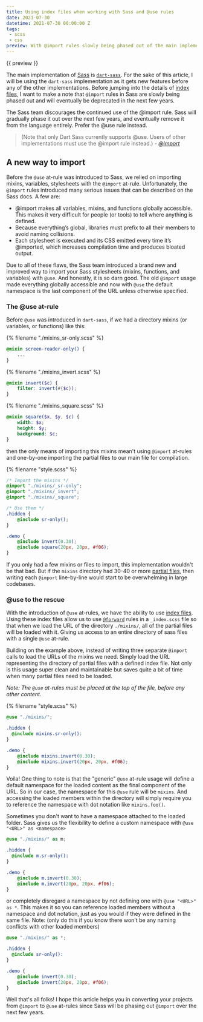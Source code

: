 ```yaml
---
title: Using index files when working with Sass and @use rules
date: 2021-07-30
datetime: 2021-07-30 00:00:00 Z
tags:
 - scss
 - css
preview: With @import rules slowly being phased out of the main implementation of Sass (dart-sass) and eventually deprecated, its time to learn how to use @use rules and the neat features that comes along with it.
---
```


{{ preview }}

The main implementation of [Sass](https://sass-lang.com/) is [`dart-sass`](https://sass-lang.com/dart-sass). For the sake of this article, I will be using the `dart-sass` implementation as it gets new features before any of the other implementations. Before jumping into the details of [index files](https://sass-lang.com/documentation/at-rules/import#index-files), I want to make a note that `@import` rules in Sass are slowly being phased out and will eventually be deprecated in the next few years.

The Sass team discourages the continued use of the @import rule. Sass will gradually phase it out over the next few years, and eventually remove it from the language entirely. Prefer the @use rule instead. 

> (Note that only Dart Sass currently supports @use. Users of other implementations must use the @import rule instead.) - _[@import](https://sass-lang.com/documentation/at-rules/import)_

<h2 class="post-heading">A new way to import</h2>

Before the `@use` at-rule was introduced to Sass, we relied on importing mixins, variables, stylesheets with the `@import` at-rule. Unfortunately, the `@import` rules introduced many serious issues that can be described on the Sass docs. A few are:

- @import makes all variables, mixins, and functions globally accessible. This makes it very difficult for people (or tools) to tell where anything is defined.
- Because everything’s global, libraries must prefix to all their members to avoid naming collisions.
- Each stylesheet is executed and its CSS emitted every time it’s @imported, which increases compilation time and produces bloated output.

Due to all of these flaws, the Sass team introduced a brand new and improved way to import your Sass stylesheets (mixins, functions, and variables) with `@use`. And honestly, it is so darn good. The old `@import` usage made everything globally accessible and now with `@use` the default namespace is the last component of the URL unless otherwise specified.

<h3 class="post-heading">The @use at-rule</h3>

Before `@use` was introduced in `dart-sass`, if we had a directory mixins (or variables, or functions) like this:

{% filename "./mixins_sr-only.scss" %}

```scss
@mixin screen-reader-only() {
    ...
}
```

{% filename "./mixins_invert.scss" %}

```scss
@mixin invert($c) {
    filter: invert(#{$c}); 
}
```

{% filename "./mixins_square.scss" %}

```scss
@mixin square($x, $y, $c) {
    width: $x;
    height: $y;
    background: $c;
}
```

then the only means of importing this mixins mean't using `@import` at-rules and one-by-one importing the partial files to our main file for compilation.

{% filename "style.scss" %}

```scss
/* Import the mixins */
@import "./mixins/_sr-only";
@import "./mixins/_invert";
@import "./mixins/_square";

/* Use them */
.hidden {
    @include sr-only();
} 

.demo {
    @include invert(0.30);
    @include square(20px, 20px, #f06);
}
```

If you only had a few mixins or files to import, this implementation wouldn't be that bad. But if the `mixins` directory had 30-40 or more [partial files](https://sass-lang.com/documentation/at-rules/use#partials), then writing each `@import` line-by-line would start to be overwhelming in large codebases.

<h3 class="post-heading">@use to the rescue</h3>

With the introduction of `@use` at-rules, we have the ability to use [index files](https://sass-lang.com/documentation/at-rules/use#index-files). Using these index files allow us to use [`@forward`](https://sass-lang.com/documentation/at-rules/forward) rules in a `_index.scss` file so that when we load the URL of the directory `./mixins/`, all of the partial files will be loaded with it. Giving us access to an entire directory of sass files with a single `@use` at-rule.

Building on the example above, instead of writing three separate `@import` calls to load the URLs of the mixins we need. Simply load the URL representing the directory of partial files with a defined index file. Not only is this usage super clean and maintainable but saves quite a bit of time when many partial files need to be loaded. 

_Note: The `@use` at-rules must be placed at the top of the file, before any other content._

{% filename "style.scss" %}

```scss
@use "./mixins/";

.hidden {
  @include mixins.sr-only():
}

.demo {
    @include mixins.invert(0.30);
    @include mixins.invert(20px, 20px, #f06);
}
```

Voila! One thing to note is that the "generic" `@use` at-rule usage will define a default namespace for the loaded content as the final component of the URL. So in our case, the namespace for this `@use` rule will be `mixins`. And accessing the loaded members within the directory will simply require you to reference the namespace with dot notation like `mixins.foo()`.

Sometimes you don't want to have a namespace attached to the loaded folder. Sass gives us the flexibility to define a custom namespace with `@use "<URL>" as <namespace>`

```scss
@use "./mixins/" as m;

.hidden {
  @include m.sr-only():
}

.demo {
    @include m.invert(0.30);
    @include m.invert(20px, 20px, #f06);
}
```
or completely disregard a namespace by not defining one with `@use "<URL>" as *`. This makes it so you can reference loaded members without a namespace and dot notation, just as you would if they were defined in the same file. Note: (only do this if you know there won't be any naming conflicts with other loaded members)

```scss
@use "./mixins/" as *;

.hidden {
  @include sr-only():
}

.demo {
    @include invert(0.30);
    @include invert(20px, 20px, #f06);
}
```

Well that's all folks! I hope this article helps you in converting your projects from `@import` to `@use` at-rules since Sass will be phasing out `@import` over the next few years.
